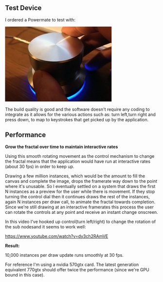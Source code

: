 
## Test Device ##

I ordered a Powermate to test with:

![image](../project_images/control/spin.png?raw=true "image")

The build quality is good and the software doesn't require any coding to integrate as it allows for the various actions such as: turn left,turn right and press down, to map to keystrokes that get picked up by the application.

## Performance ##

**Grow the fractal over time to maintain interactive rates**

Using this smooth rotating movement as the control mechanism to change the fractal means that the application would have run at interactive rates (about 30 fps) in order to keep up.

Drawing a few million instances, which would be the amount to fill the canvas and complete the image, drops the framerate way down to the point where it's unusable.  So I eventually settled on a system that draws the first N instances as a preview for the user while there is movement.  If they stop turning the control dial then it continues draws the rest of the instances, again N instances per draw call, to animate the fractal towards completion. Since we're still drawing at an interactive framerates this process the user can rotate the controls at any point and receive an instant change onscreen.

In this video I've hooked up control(turn left/right) to change the rotation of the sub nodesand it seems to work well:

https://www.youtube.com/watch?v=dy3ch2RAmVE

**Result:**

10,000 instances per draw update runs smoothly at 30 fps. 

For reference I'm using a nvidia 570gtx card. The latest generation equivalent 770gtx should offer twice the performance (since we're GPU bound in this case).


